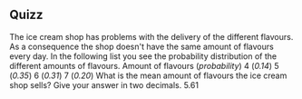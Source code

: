 ## Quizz
The ice cream shop has problems with the delivery of the different flavours. As a consequence the shop doesn't have the same amount of flavours every day. In the following list you see the probability distribution of the different amounts of flavours.
Amount of flavours (*probability*)
4 (*0.14*)
5 (*0.35*)
6 (*0.31*)
7 (*0.20*)
What is the mean amount of flavours the ice cream shop sells? Give your answer in two decimals.
5.61
